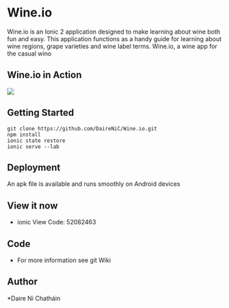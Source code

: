 # Wine.io

Wine.io is an Ionic 2 application designed to make learning about wine both fun and easy. This application functions as a handy guide for learning about wine regions, grape varieties and wine label terms. Wine.io, a wine app for the casual wino

## Wine.io in Action
![](https://media.giphy.com/media/l2QE3A3DGrs7r9MWI/giphy.gif)

## Getting Started

```
git clone https://github.com/DaireNiC/Wine.io.git
npm install 
ionic state restore
ionic serve --lab
```

## Deployment

An apk file is available and runs smoothly on Android devices


## View it now

* ionic View Code: 52082463

## Code

* For more information see git Wiki



## Author
*Daire Ni Chatháin


